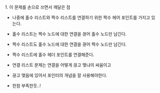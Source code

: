 ​1. 이 문제를 손으로 쓰면서 깨달은 점
- 나중에 홀수 리스트와 짝수 리스트를 연결하기 위한 짝수 헤어 포인트를 가지고 있는다.
- 홀수 리스트는 짝수 노드에 대한 연결을 끊어 홀수 노드만 남긴다.
- 짝수 리스트도 홀수 노드에 대한 연결을 끊어 짝수 노드만 남긴다.
- 짝수 리스트에 홀수 헤더 포인트를 연결해준다.

- 연결 리스트 문제는 연결을 어떻게 끊고 맺냐의 싸움이고
- 끊고 맺음에 있어서 포인터의 개념을 잘 사용해야한다.
- 한참 부족한듯..!